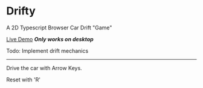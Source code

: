 # Drifty
A 2D Typescript Browser Car Drift "Game"

[Live Demo](https://m0this.github.io/drifty/)
***Only works on desktop***

Todo: Implement drift mechanics
___
Drive the car with Arrow Keys.

Reset with 'R'

